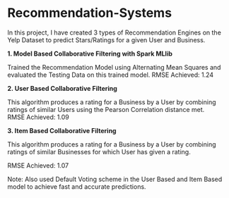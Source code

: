# Recommendation-Systems
In this project, I have created 3 types of Recommendation Engines on the Yelp Dataset to predict Stars/Ratings for a given User and Business.

__1. Model Based Collaborative Filtering with Spark MLlib__

Trained the Recommendation Model using Alternating Mean Squares and evaluated the Testing Data on this trained model.
RMSE Achieved: 1.24

__2. User Based Collaborative Filtering__

This algorithm produces a rating for a Business by a User by combining ratings of similar Users using the Pearson Correlation distance met.  
RMSE Achieved: 1.09

__3. Item Based Collaborative Filtering__

This algorithm produces a rating for a Business by a User by combining ratings of similar Businesses for which User has given a rating.

RMSE Achieved: 1.07

Note: Also used Default Voting scheme in the User Based and Item Based model to achieve fast and accurate predictions.
